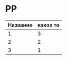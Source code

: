 # PP
Название | какое то 
---------|---------
1        |        3
2        |        2
3        |        1
